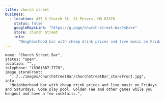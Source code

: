```yaml
---
title: church street
business:
  - location: 435 S Church St, St Peters, MO 63376
    status: false
    googleMapsLink: "https://g.page/church-street-bar?share"
    store: church Street
    info:
      "Neighborhood bar with cheap drink prices and live music on Fridays and Saturdays. Come play pool, Golden Tee and other games while you hangout and have a few cocktails."
---
```


    name: "Church Street Bar",
    status: "open",
    location: "",,
    telephone: "(636)387-7778",
    image_storeFront:
      "../../images/churchStreetBar/churchStreetBar_storeFront.jpg",
    info:
      "Neighborhood bar with cheap drink prices and live music on Fridays and Saturdays. Come play pool, Golden Tee and other games while you hangout and have a few cocktails.",
  